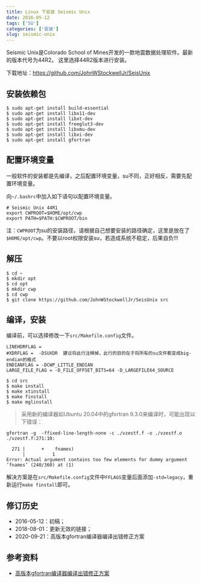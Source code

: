 ```yaml
---
title: Linux 下安装 Seismic Unix
date: 2016-05-12
tags: ['SU']
categories: ['安装']
slug: seismic-unix
---
```


Seismic Unix是Colorado School of Mines开发的一款地震数据处理软件。最新的版本代号为44R2。
这里选择44R2版本进行安装。

下载地址：https://github.com/JohnWStockwellJr/SeisUnix

## 安装依赖包

``` {.console}
$ sudo apt-get install build-essential
$ sudo apt-get install libx11-dev
$ sudo apt-get install libxt-dev
$ sudo apt-get install freeglut3-dev  
$ sudo apt-get install libxmu-dev
$ sudo apt-get install libxi-dev
$ sudo apt-get install gfortran
```

## 配置环境变量

一般软件的安装都是先编译，之后配置环境变量，su不同，正好相反，需要先配置环境变量。

向`~/.bashrc`中加入如下语句以配置环境变量。

``` {.bash}
# Seismic Unix 44R1
export CWPROOT=$HOME/opt/cwp
export PATH=$PATH:$CWPROOT/bin
```

注：`CWPROOT`为su的安装路径，请根据自己想要安装的路径确定，这里是放在了`$HOME/opt/cwp`。不要以root权限安装su，若造成系统不稳定，后果自负!!!

## 解压
```
$ cd ~
$ mkdir opt
$ cd opt
$ mkdir cwp
$ cd cwp
$ git clone https://github.com/JohnWStockwellJr/SeisUnix src
```

## 编译，安装
编译前，可以选择修改一下`src/Makefile.config`文件。
```{.makefile}
LINEHDRFLAG =
#XDRFLAG =  -DSUXDR  建议将此行注释掉，此行的目的在于将所有的su文件都变成big-endian的格式
ENDIANFLAG = -DCWP_LITTLE_ENDIAN
LARGE_FILE_FLAG = -D_FILE_OFFSET_BITS=64 -D_LARGEFILE64_SOURCE
```
``` {.console}
$ cd src
$ make install
$ make xtinstall
$ make finstall
$ make mglinstall
```

> 采用新的编译器如Ubuntu 20.04中的gfortran 9.3.0来编译时，可能出现以下错误：
```
gfortran -g  -ffixed-line-length-none -c ./vzestf.f -o ./vzestf.o
./vzestf.f:271:10:

  271 |      +    fnames)
      |          1
Error: Actual argument contains too few elements for dummy argument ‘fnames’ (240/360) at (1)
```
解决方案是在`src/Makefile.config`文件中`FFLAGS`变量后面添加`-std=legacy`，重新运行`make finstall`即可。


## 修订历史
- 2016-05-12：初稿；
- 2018-08-01：更新无效的链接；
- 2020-09-21：高版本gfortran编译器编译出错修正方案

## 参考资料
- [高版本gfortran编译器编译出错修正方案](https://github.com/spacepy/spacepy/pull/204)



